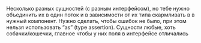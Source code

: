 Несколько разных сущностей (с разным интерфейсом), но тебе нужно объединить их в один поток и в зависимости от их типа скармливать в в нужный компонент. Нужно сделать, чтобы ошибок не было, при этом нельзя использовать “as”  (type assertion). 
Сущности любые, хоть собачки/кошечки, главное чтобы у них поля в интерфейсе отличались
